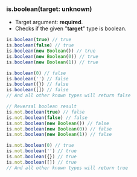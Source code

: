 ### is.boolean(target: unknown)

- Target argument: **required**.
- Checks if the given "**target**" type is boolean.

```typescript
is.boolean(true) // true
is.boolean(false) // true
is.boolean(new Boolean()) // true
is.boolean(new Boolean(0)) // true
is.boolean(new Boolean(1)) // true

is.boolean(0) // false
is.boolean('') // false
is.boolean({}) // false
is.boolean([]) // false
// And all other known types will return false

// Reversal boolean result
is.not.boolean(true) // false
is.not.boolean(false) // false
is.not.boolean(new Boolean()) // false
is.not.boolean(new Boolean(0)) // false
is.not.boolean(new Boolean(1)) // false

is.not.boolean(0) // true
is.not.boolean('') // true
is.not.boolean({}) // true
is.not.boolean([]) // true
// And all other known types will return true
```
